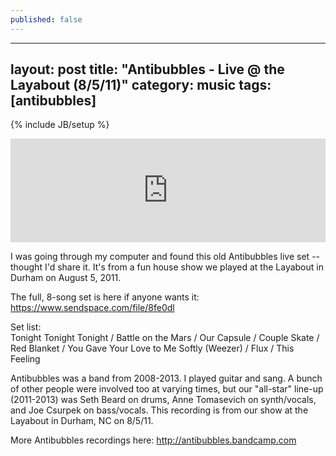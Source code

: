 ```yaml
---
published: false
---
```


---
layout: post
title: "Antibubbles - Live @ the Layabout (8/5/11)"
category: music
tags: [antibubbles]
---
{% include JB/setup %}

<center>
<iframe width="100%" height="166" scrolling="no" frameborder="no" src="https://w.soundcloud.com/player/?url=https%3A//api.soundcloud.com/tracks/163417290&amp;color=ff5500&amp;auto_play=false&amp;hide_related=false&amp;show_comments=true&amp;show_user=true&amp;show_reposts=false"></iframe>
</center>

I was going through my computer and found this old Antibubbles live set -- thought I'd share it. It's from a fun house show we played at the Layabout in Durham on August 5, 2011.

The full, 8-song set is here if anyone wants it:  
https://www.sendspace.com/file/8fe0dl

Set list:  
Tonight Tonight Tonight / Battle on the Mars / Our Capsule / Couple Skate / Red Blanket / You Gave Your Love to Me Softly (Weezer) / Flux / This Feeling

Antibubbles was a band from 2008-2013. I played guitar and sang. A bunch of other people were involved too at varying times, but our "all-star" line-up (2011-2013) was Seth Beard on drums, Anne Tomasevich on synth/vocals, and Joe Csurpek on bass/vocals. This recording is from our show at the Layabout in Durham, NC on 8/5/11.

More Antibubbles recordings here: 
http://antibubbles.bandcamp.com